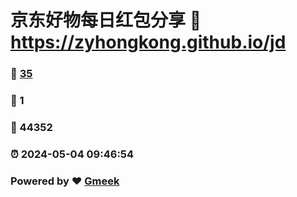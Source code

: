 # 京东好物每日红包分享 :link: https://zyhongkong.github.io/jd 
### :page_facing_up: [35](https://zyhongkong.github.io/jd/tag.html) 
### :speech_balloon: 1 
### :hibiscus: 44352 
### :alarm_clock: 2024-05-04 09:46:54 
### Powered by :heart: [Gmeek](https://github.com/Meekdai/Gmeek)

